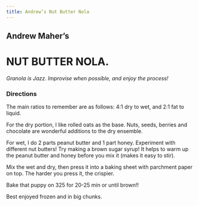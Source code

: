```yaml
---
title: Andrew’s Nut Butter Nola
---
```


## Andrew Maher’s

# NUT BUTTER NOLA.

*Granola is Jazz. Improvise when possible, and enjoy the process!*

### Directions

The main ratios to remember are as follows: <qu>4:1 dry to wet</qu>, and <qu>2:1 fat to liquid</qu>.

For the dry portion, I like <ing>rolled oats</ing> as the base. <ing>Nuts</ing>, <ing>seeds</ing>, <ing>berries</ing> and <ing>chocolate</ing> are wonderful additions to the dry ensemble.

For wet, I do <qu>2 parts</qu> <ing>peanut butter</ing> and <qu>1 part</qu> <ing>honey</ing>. Experiment with different nut butters! Try making a brown sugar syrup! It helps to warm up the peanut butter and honey before you mix it (makes it easy to stir).

Mix the wet and dry, then press it into a baking sheet with parchment paper on top. The harder you press it, the crispier.

Bake that puppy on <qu>325</qu> for <qu>20-25 min</qu> or until brown!!

Best enjoyed frozen and in big chunks.
